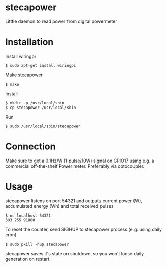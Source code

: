 # stecapower
Litttle daemon to read power from digital powermeter

# Installation
Install wiringpi
```
$ sudo apt-get install wiringpi
```
Make stecapower
```
$ make
```
Install
```
$ mkdir -p /usr/local/sbin
$ cp stecapower /usr/local/sbin
```
Run
```
$ sudo /usr/local/sbin/stecapower
```

# Connection
Make sure to get a 0.1Hz/W (1 pulse/10W) signal on GPIO17 using e.g. a commercial off-the-shelf Power meter. Preferably via optocoupler.

# Usage
stecapower listens on port 54321 and outputs current power (W), accumulated energy (Wh) and total received pulses
```
$ nc localhost 54321
393 255 91880
```
To reset the counter, send SIGHUP to stecapower process (e.g. using daily cron)
```
$ sudo pkill -hup stecapower
```

stecapower saves it's state on shutdown, so you won't loose daily generation on restart.
